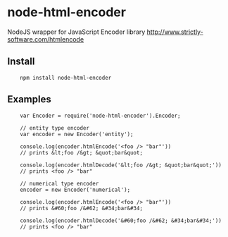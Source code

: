 # node-html-encoder

NodeJS wrapper for JavaScript Encoder library http://www.strictly-software.com/htmlencode

## Install
		npm install node-html-encoder

## Examples

		var Encoder = require('node-html-encoder').Encoder;

		// entity type encoder
		var encoder = new Encoder('entity');

		console.log(encoder.htmlEncode('<foo /> "bar"'))
		// prints &lt;foo /&gt; &quot;bar&quot;

		console.log(encoder.htmlDecode('&lt;foo /&gt; &quot;bar&quot;'))
		// prints <foo /> "bar"

		// numerical type encoder
		encoder = new Encoder('numerical');

		console.log(encoder.htmlEncode('<foo /> "bar"'))
		// prints &#60;foo /&#62; &#34;bar&#34;

		console.log(encoder.htmlDecode('&#60;foo /&#62; &#34;bar&#34;'))
		// prints <foo /> "bar"
